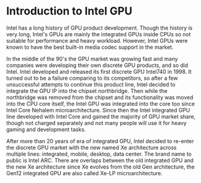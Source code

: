 # Introduction to Intel GPU

Intel has a long history of GPU product development. Though the history is very long, Intel's GPUs are mainly the integrated GPUs inside CPUs so not suitable for performance and heavy workload. However, Intel GPUs were known to have the best built-in media codec support in the market.

In the middle of the 90's the GPU market was growing fast and many companies were developing their own discrete GPU products, and so did Intel. Intel developed and released its first discrete GPU Intel740 in 1998. It turned out to be a failure comparing to its competitors, so after a few unsuccessful attempts to continue this product line, Intel decided to integrate the GPU IP into the chipset northbridge. Then while the northbridge was removed from the chipset and its functionality was moved into the CPU core itself, the Intel GPU was integrated into the core too since Intel Core Nehalem microarchitecture. Since then the Intel integrated GPU line developed with Intel Core and gained the majority of GPU market share, though not charged separately and not many people will use it for heavy gaming and development tasks.

After more than 20 years of era of integrated GPU, Intel decided to re-enter the discrete GPU market with the new named Xe architecture across multiple lines: integrated, mobile, desktop, data center. The brand name to public is Intel ARC. There are overlaps between the old integrated GPU and the new Xe architecture since Xe evolves from the old Gen architecture, the Gen12 integrated GPU are also called Xe-LP microarchitecture.